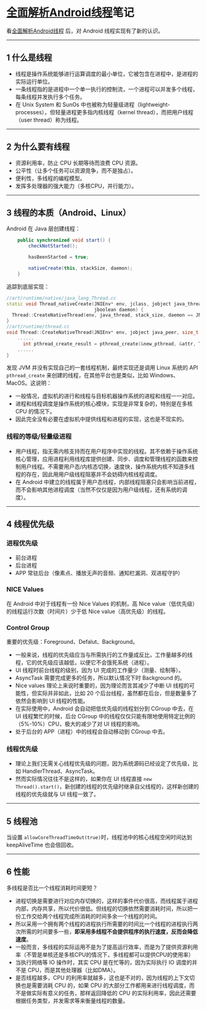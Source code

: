 # [全面解析Android线程](http://www.itdks.com/dakashuo/detail/15587#)笔记

看[全面解析Android线程](http://www.itdks.com/dakashuo/detail/15587#) 后，对 Android 线程实现有了新的认识。

---
## 1 什么是线程

- 线程是操作系统能够进行运算调度的最小单位，它被包含在进程中，是进程的实际运行单位。
- 一条线程指的是进程中一个单一执行的控制流，一个进程可以并发多个线程，每条线程并发执行多个任务。
- 在 Unix System 和 SunOs 中也被称为轻量级进程（lightweight-processes），但轻量进程更多指内核线程（kernel thread），而把用户线程（user thread）称为线程。

---
## 2 为什么要有线程

- 资源利用率，防止 CPU 长期等待而浪费 CPU 资源。
- 公平性（让多个任务可以资源竞争，而不是独占）。
- 便利性，多线程的编程模型。
- 发挥多处理器的强大能力（多核CPU，并行能力）。

---
## 3 线程的本质（Android、Linux）

Android 在 Java 层创建线程：

```java
    public synchronized void start() {
        checkNotStarted();

        hasBeenStarted = true;

        nativeCreate(this, stackSize, daemon);
    }
```

追踪到底层实现：

```cpp
//art/runtime/native/java_lang_Thread.cc
static void Thread_nativeCreate(JNIEnv* env, jclass, jobject java_thread, jlong stack_size,
                                jboolean daemon) {
  Thread::CreateNativeThread(env, java_thread, stack_size, daemon == JNI_TRUE);
}
//art/runtime/thread.cc
void Thread::CreateNativeThread(JNIEnv* env, jobject java_peer, size_t stack_size, bool is_daemon) {
    ......
      int pthread_create_result = pthread_create(&new_pthread, &attr, Thread::CreateCallback, child_thread);
    ......
}
```
 
发现 JVM 并没有实现自己的一套线程机制，最终实现还是调用 Linux 系统的 API `pthread_create` 来创建的线程，在其他平台也是类似，比如 Windows、MacOS。这说明：

- 一般情况，虚拟机的进行和线程与目标机器操作系统的进程和线程一一对应。
- 进程和线程调度是操作系统的核心模块，实现是非常复杂的，特别是在多核 CPU 的情况下。
- 因此完全没有必要在虚拟机中提供线程和进程的实现，这也是不现实的。

### 线程的等级/轻量级进程

- 用户线程，指无需内核支持而在用户程序中实现的线程。其不依赖于操作系统核心管理，应用进程利用线程库提供创建、同步、调度和管理线程的函数来控制用户线程。不需要用户态/内核态切换，速度快，操作系统内核不知道多线程的存在，因此用用户级线程阻塞并不会妨碍内核线程调度。
- 在 Android 中建立的线程属于用户态线程，内部线程阻塞只会影响当前进程，而不会影响其他进程调度（当然不仅仅是因为用户级线程，还有系统的调度）。


---
## 4 线程优先级

### 进程优先级

- 前台进程
- 后台进程
- APP 常驻后台（像素点、播放无声的音频、通知栏漏洞、双进程守护）

### NICE Values

在 Android 中对于线程有一份 Nice Values 的机制，高 Nice value（低优先级）的线程运行次数（时间片）少于低 Nice value（高优先级）的线程。

### Control Group

重要的优先级：Foreground、Defalut、Background。

- 一般来说，线程的优先级应当与所需执行的工作量成反比，工作量越多的线程，它的优先级应该越低，以便它不会饿死系统（进程）。
- UI 线程时前台线程的级别，因为 UI 完成的工作量少（测量、绘制等）。
- AsyncTask 需要完成更多的任务，所以默认情况下时 Background 的。
- Nice values 理论上来说时重要的，因为理论而言其减少了中断 UI 线程的可能性，但实际并非如此，比如 20 个后台线程，虽然都在后台，但是数量多了依然会影响到 UI 线程的性能。
- 在实际使用中，Android 会自动把低优先级的线程划分到 CGroup 中去，在 UI 线程繁忙的时候，后台 CGroup 中的线程仅仅只能有限地使用特定比例的（5%-10%）CPU，极大的减少了对 UI 线程的影响。
- 处于后台的 APP（进程）中的线程会自动移动到 CGroup 中去。

### 线程优先级

- 理论上我们无需关心线程优先级的问题，因为系统源码已经设定了优先级，比如 HandlerThread、AsyncTask。
- 然而实际情况往往不是这样的，如果你在 UI 线程直接 `new Thread().start()`，新创建的线程的优先级时继承自父线程的，这样新创建的线程的优先级就与 UI 线程一致了。


---
## 5 线程池

当设置 `allowCoreThreadTimeOut(true)`时，线程池中的核心线程空闲时间达到 keepAliveTime 也会倍回收。

---
## 6 性能

多线程是否比一个线程消耗时间更短？

- 进程切换是需要进行对应内存切换的，这样的事件代价很高，而线程属于进程内部，内存共享，所以代价很低。但线程的切换依然需要消耗时间，所以把一份工作交给两个线程完成所消耗的时间多余一个线程的时间。
- 所以采用一个拥有两个线程的进程执行所需要的时间比一个线程的进程执行两次所需的时间要多一些，**即采用多线程不会提供程序的执行速度，反而会降低速度**。
- 一般而言，多线程的实际运用不是为了提高运行效率，而是为了提供资源利用率（不管是单核还是多核CPU的情况下，多线程都可以提供CPU的使用率）
- 当执行网络等 IO 操作时，其实 CPU 是在忙等的，因为实际执行 IO 调度的并不是 CPU，而是其他处理器（比如DMA）。
- 是否线程越多，CPU 的利用率就越多，这也是不对的，因为线程的上下文切换也是需要消耗 CPU 的，如果 CPU 的大部分工作都用来进行线程调度，而不是做实际有意义的任务，那样返回降低的 CPU 的实际利用率，因此还需要根据任务类型，并发需求等来衡量线程的数量。